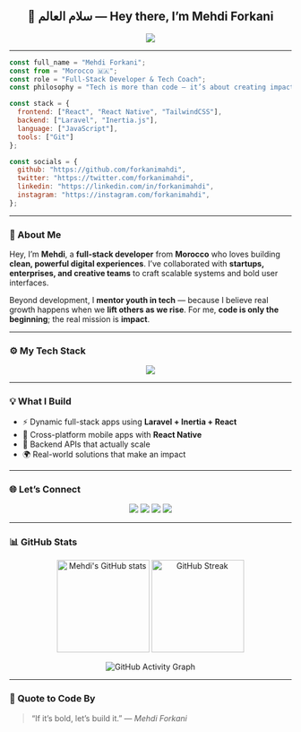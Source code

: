 <h2 align="center">👋 سلام العالم — Hey there, I’m Mehdi Forkani</h2>

<p align="center">
  <img src="https://readme-typing-svg.demolab.com?font=Fira+Code&pause=1000&color=00CFFF&center=true&vCenter=true&width=600&lines=Full-Stack+Developer+%7C+Tech+Coach;Building+impactful+Web+%26+Mobile+Apps;Laravel+%2B+Inertia+%2B+React+Native;Let's+build+something+bold!"/>
</p>

---

```js
const full_name = "Mehdi Forkani";
const from = "Morocco 🇲🇦";
const role = "Full-Stack Developer & Tech Coach";
const philosophy = "Tech is more than code — it’s about creating impact, solving real problems, and pushing bold ideas into the world.";

const stack = {
  frontend: ["React", "React Native", "TailwindCSS"],
  backend: ["Laravel", "Inertia.js"],
  language: ["JavaScript"],
  tools: ["Git"]
};

const socials = {
  github: "https://github.com/forkanimahdi",
  twitter: "https://twitter.com/forkanimahdi",
  linkedin: "https://linkedin.com/in/forkanimahdi",
  instagram: "https://instagram.com/forkanimahdi",
};
```

---

### 🧠 About Me

Hey, I’m **Mehdi**, a **full-stack developer** from **Morocco** who loves building **clean, powerful digital experiences**.
I’ve collaborated with **startups, enterprises, and creative teams** to craft scalable systems and bold user interfaces.

Beyond development, I **mentor youth in tech** — because I believe real growth happens when we **lift others as we rise**.
For me, **code is only the beginning**; the real mission is **impact**.

---

### ⚙️ My Tech Stack

<p align="center">
  <img src="https://skillicons.dev/icons?i=javascript,react,tailwind,laravel,inertia,git,reactnative&theme=dark" />
</p>

---

### 💡 What I Build

* ⚡ Dynamic full-stack apps using **Laravel + Inertia + React**
* 📱 Cross-platform mobile apps with **React Native**
* 🧭 Backend APIs that actually scale
* 🌍 Real-world solutions that make an impact

---

### 🌐 Let’s Connect

<p align="center">
  <a href="https://github.com/forkanimahdi"><img src="https://img.shields.io/badge/GitHub-181717?style=for-the-badge&logo=github&logoColor=white"/></a>
  <a href="https://linkedin.com/in/forkanimahdi"><img src="https://img.shields.io/badge/LinkedIn-0077B5?style=for-the-badge&logo=linkedin&logoColor=white"/></a>
  <a href="https://twitter.com/forkanimahdi"><img src="https://img.shields.io/badge/Twitter-1DA1F2?style=for-the-badge&logo=twitter&logoColor=white"/></a>
  <a href="https://instagram.com/forkanimahdi"><img src="https://img.shields.io/badge/Instagram-E4405F?style=for-the-badge&logo=instagram&logoColor=white"/></a>
</p>

---

### 📊 GitHub Stats

<p align="center">
  <img src="https://github-readme-stats.vercel.app/api?username=forkanimahdi&show_icons=true&theme=tokyonight" alt="Mehdi's GitHub stats" height="165" />
  <img src="https://github-readme-streak-stats.herokuapp.com/?user=forkanimahdi&theme=tokyonight" alt="GitHub Streak" height="165" />
</p>

<p align="center">
  <img src="https://github-readme-activity-graph.vercel.app/graph?username=forkanimahdi&theme=tokyo-night" alt="GitHub Activity Graph" />
</p>

---

### 💬 Quote to Code By

> “If it’s bold, let’s build it.” — *Mehdi Forkani*
